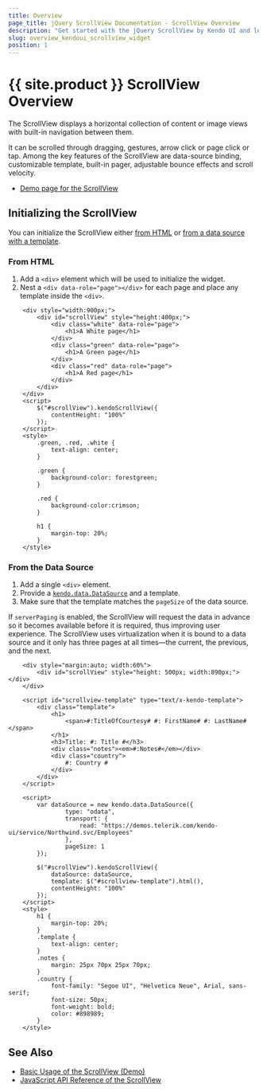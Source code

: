 ```yaml
---
title: Overview
page_title: jQuery ScrollView Documentation - ScrollView Overview
description: "Get started with the jQuery ScrollView by Kendo UI and learn how to create, initialize, and enable the widget."
slug: overview_kendoui_scrollview_widget
position: 1
---
```


# {{ site.product }} ScrollView Overview

The ScrollView displays a horizontal collection of content or image views with built-in navigation between them.

It can be scrolled through dragging, gestures, arrow click or page click or tap. Among the key features of the ScrollView are data-source binding, customizable template, built-in pager, adjustable bounce effects and scroll velocity.

* [Demo page for the ScrollView](https://demos.telerik.com/kendo-ui/scrollview/index)

## Initializing the ScrollView

You can initialize the ScrollView either [from HTML](#from-html) or [from a data source with a template](#from-the-data-source).

### From HTML

1. Add a `<div>` element which will be used to initialize the widget.
1. Nest a `<div data-role="page"></div>` for each page and place any template inside the `<div>`.

```dojo
    <div style="width:900px;">
        <div id="scrollView" style="height:400px;">
            <div class="white" data-role="page">
                <h1>A White page</h1>
            </div>
            <div class="green" data-role="page">
                <h1>A Green page</h1>
            </div>
            <div class="red" data-role="page">
                <h1>A Red page</h1>
            </div>
        </div>
    </div>
    <script>
        $("#scrollView").kendoScrollView({
            contentHeight: "100%"
        });
    </script>
    <style>
        .green, .red, .white {
            text-align: center;
        }

        .green {
            background-color: forestgreen;
        }

        .red {
            background-color:crimson;
        }

        h1 {
            margin-top: 20%;
        }
    </style>
```

### From the Data Source

1. Add a single `<div>` element.
1. Provide a [`kendo.data.DataSource`](/api/javascript/data/datasource) and a template.
1. Make sure that the template matches the `pageSize` of the data source.

If `serverPaging` is enabled, the ScrollView will request the data in advance so it becomes available before it is required, thus improving user experience. The ScrollView uses virtualization when it is bound to a data source and it only has three pages at all times&mdash;the current, the previous, and the next.

```dojo
    <div style="margin:auto; width:60%">
        <div id="scrollView" style="height: 500px; width:890px;"></div>
    </div>

    <script id="scrollview-template" type="text/x-kendo-template">
        <div class="template">
            <h1>
                <span>#:TitleOfCourtesy# #: FirstName# #: LastName# </span>
            </h1>
            <h3>Title: #: Title #</h3>
            <div class="notes"><em>#:Notes#</em></div>
            <div class="country">
                #: Country #
            </div>
        </div>
    </script>

    <script>
        var dataSource = new kendo.data.DataSource({
                type: "odata",
                transport: {
                    read: "https://demos.telerik.com/kendo-ui/service/Northwind.svc/Employees"
                },
                pageSize: 1
        });

        $("#scrollView").kendoScrollView({
            dataSource: dataSource,
            template: $("#scrollview-template").html(),
            contentHeight: "100%"
        });
    </script>
    <style>
        h1 {
            margin-top: 20%;
        }
        .template {
            text-align: center;
        }
        .notes {
            margin: 25px 70px 25px 70px;
        }
        .country {
            font-family: "Segoe UI", "Helvetica Neue", Arial, sans-serif;
            font-size: 50px;
            font-weight: bold;
            color: #898989;
        }
    </style>
```

## See Also

* [Basic Usage of the ScrollView (Demo)](https://demos.telerik.com/kendo-ui/scrollview/index)
* [JavaScript API Reference of the ScrollView](/api/javascript/ui/scrollview)
